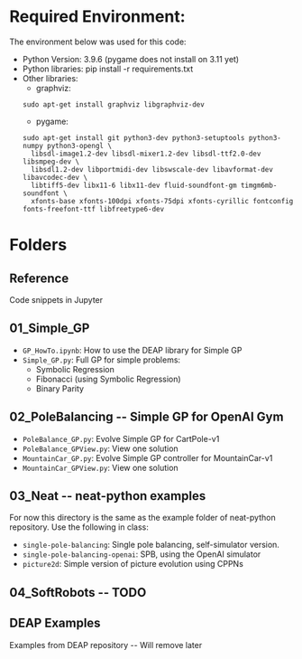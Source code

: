 # Required Environment:
The environment below was used for this code:

- Python Version: 3.9.6 (pygame does not install on 3.11 yet)
- Python libraries: pip install -r requirements.txt
- Other libraries:
  - graphviz:
  ```
  sudo apt-get install graphviz libgraphviz-dev
  ```
  - pygame:
  ```
  sudo apt-get install git python3-dev python3-setuptools python3-numpy python3-opengl \
    libsdl-image1.2-dev libsdl-mixer1.2-dev libsdl-ttf2.0-dev libsmpeg-dev \
    libsdl1.2-dev libportmidi-dev libswscale-dev libavformat-dev libavcodec-dev \
    libtiff5-dev libx11-6 libx11-dev fluid-soundfont-gm timgm6mb-soundfont \
    xfonts-base xfonts-100dpi xfonts-75dpi xfonts-cyrillic fontconfig fonts-freefont-ttf libfreetype6-dev
  ```

# Folders
## Reference
Code snippets in Jupyter

## 01_Simple_GP
- `GP_HowTo.ipynb`: How to use the DEAP library for Simple GP
- `Simple_GP.py`: Full GP for simple problems:
  - Symbolic Regression
  - Fibonacci (using Symbolic Regression)
  - Binary Parity

## 02_PoleBalancing -- Simple GP for OpenAI Gym
- `PoleBalance_GP.py`: Evolve Simple GP for CartPole-v1
- `PoleBalance_GPView.py`: View one solution
- `MountainCar_GP.py`: Evolve Simple GP controller for MountainCar-v1
- `MountainCar_GPView.py`: View one solution

## 03_Neat -- neat-python examples
For now this directory is the same as the example folder of neat-python repository. Use the following in class:

- `single-pole-balancing`: Single pole balancing, self-simulator version.
- `single-pole-balancing-openai`: SPB, using the OpenAI simulator
- `picture2d`: Simple version of picture evolution using CPPNs

## 04_SoftRobots -- TODO

## DEAP Examples
Examples from DEAP repository -- Will remove later
